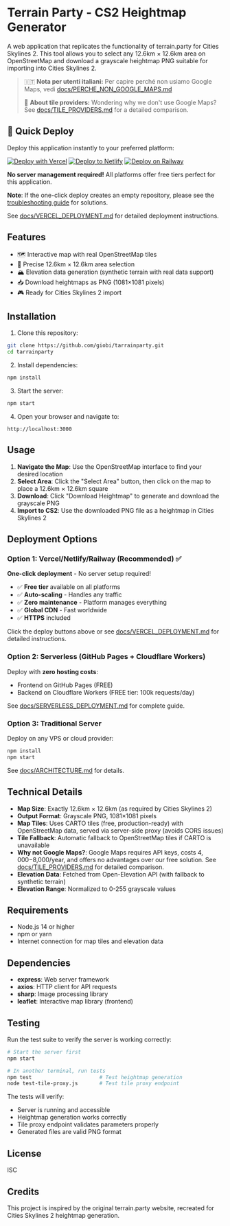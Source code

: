 # Terrain Party - CS2 Heightmap Generator

A web application that replicates the functionality of terrain.party for Cities Skylines 2. This tool allows you to select any 12.6km × 12.6km area on OpenStreetMap and download a grayscale heightmap PNG suitable for importing into Cities Skylines 2.

> 🇮🇹 **Nota per utenti italiani:** Per capire perché non usiamo Google Maps, vedi [docs/PERCHE_NON_GOOGLE_MAPS.md](docs/PERCHE_NON_GOOGLE_MAPS.md)
>
> 📖 **About tile providers:** Wondering why we don't use Google Maps? See [docs/TILE_PROVIDERS.md](docs/TILE_PROVIDERS.md) for a detailed comparison.

## 🚀 Quick Deploy

Deploy this application instantly to your preferred platform:

[![Deploy with Vercel](https://vercel.com/button)](https://vercel.com/new/clone?repository-url=https://github.com/giobi/tarrainparty)
[![Deploy to Netlify](https://www.netlify.com/img/deploy/button.svg)](https://app.netlify.com/start/deploy?repository=https://github.com/giobi/tarrainparty)
[![Deploy on Railway](https://railway.app/button.svg)](https://railway.app/new/template?template=https://github.com/giobi/tarrainparty)

**No server management required!** All platforms offer free tiers perfect for this application.

**Note**: If the one-click deploy creates an empty repository, please see the [troubleshooting guide](docs/VERCEL_DEPLOYMENT.md#empty-repository-after-one-click-deploy) for solutions.

See [docs/VERCEL_DEPLOYMENT.md](docs/VERCEL_DEPLOYMENT.md) for detailed deployment instructions.

## Features

- 🗺️ Interactive map with real OpenStreetMap tiles
- 📏 Precise 12.6km × 12.6km area selection
- 🏔️ Elevation data generation (synthetic terrain with real data support)
- 📥 Download heightmaps as PNG (1081×1081 pixels)
- 🎮 Ready for Cities Skylines 2 import

## Installation

1. Clone this repository:
```bash
git clone https://github.com/giobi/tarrainparty.git
cd tarrainparty
```

2. Install dependencies:
```bash
npm install
```

3. Start the server:
```bash
npm start
```

4. Open your browser and navigate to:
```
http://localhost:3000
```

## Usage

1. **Navigate the Map**: Use the OpenStreetMap interface to find your desired location
2. **Select Area**: Click the "Select Area" button, then click on the map to place a 12.6km × 12.6km square
3. **Download**: Click "Download Heightmap" to generate and download the grayscale PNG
4. **Import to CS2**: Use the downloaded PNG file as a heightmap in Cities Skylines 2

## Deployment Options

### Option 1: Vercel/Netlify/Railway (Recommended) ✅

**One-click deployment** - No server setup required!

- ✅ **Free tier** available on all platforms
- ✅ **Auto-scaling** - Handles any traffic
- ✅ **Zero maintenance** - Platform manages everything
- ✅ **Global CDN** - Fast worldwide
- ✅ **HTTPS** included

Click the deploy buttons above or see [docs/VERCEL_DEPLOYMENT.md](docs/VERCEL_DEPLOYMENT.md) for detailed instructions.

### Option 2: Serverless (GitHub Pages + Cloudflare Workers)

Deploy with **zero hosting costs**:
- Frontend on GitHub Pages (FREE)
- Backend on Cloudflare Workers (FREE tier: 100k requests/day)

See [docs/SERVERLESS_DEPLOYMENT.md](docs/SERVERLESS_DEPLOYMENT.md) for complete guide.

### Option 3: Traditional Server

Deploy on any VPS or cloud provider:
```bash
npm install
npm start
```

See [docs/ARCHITECTURE.md](docs/ARCHITECTURE.md#deployment) for details.

## Technical Details

- **Map Size**: Exactly 12.6km × 12.6km (as required by Cities Skylines 2)
- **Output Format**: Grayscale PNG, 1081×1081 pixels
- **Map Tiles**: Uses CARTO tiles (free, production-ready) with OpenStreetMap data, served via server-side proxy (avoids CORS issues)
- **Tile Fallback**: Automatic fallback to OpenStreetMap tiles if CARTO is unavailable
- **Why not Google Maps?**: Google Maps requires API keys, costs $4,000-$8,000/year, and offers no advantages over our free solution. See [docs/TILE_PROVIDERS.md](docs/TILE_PROVIDERS.md) for detailed comparison.
- **Elevation Data**: Fetched from Open-Elevation API (with fallback to synthetic terrain)
- **Elevation Range**: Normalized to 0-255 grayscale values

## Requirements

- Node.js 14 or higher
- npm or yarn
- Internet connection for map tiles and elevation data

## Dependencies

- **express**: Web server framework
- **axios**: HTTP client for API requests
- **sharp**: Image processing library
- **leaflet**: Interactive map library (frontend)

## Testing

Run the test suite to verify the server is working correctly:

```bash
# Start the server first
npm start

# In another terminal, run tests
npm test                      # Test heightmap generation
node test-tile-proxy.js       # Test tile proxy endpoint
```

The tests will verify:
- Server is running and accessible
- Heightmap generation works correctly
- Tile proxy endpoint validates parameters properly
- Generated files are valid PNG format

## License

ISC

## Credits

This project is inspired by the original terrain.party website, recreated for Cities Skylines 2 heightmap generation.
